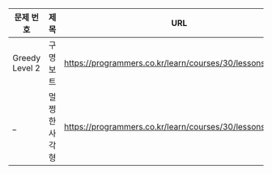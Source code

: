 

| 문제 번호 	|       제목      	|                  URL                  	| 체크 	|   💪  	|
|---------	|---------------	|-------------------------------------	|:----:	|:----:	|
| Greedy Level 2  | 구명보트	| https://programmers.co.kr/learn/courses/30/lessons/42885	|   ✔   	|  	|
| _ | 멀쩡한 사각형 	| https://programmers.co.kr/learn/courses/30/lessons/62048	|   ❌⏳ |  	|